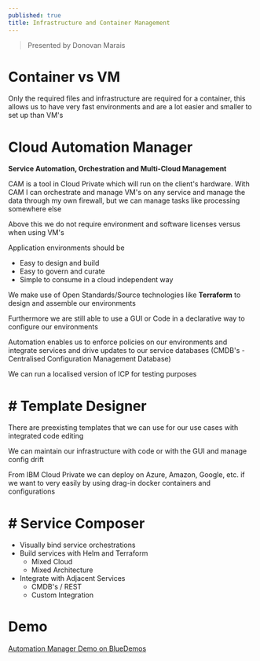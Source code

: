 ```yaml
---
published: true
title: Infrastructure and Container Management
---
```


> Presented by Donovan Marais

# Container vs VM

Only the required files and infrastructure are required for a container, this allows us to have very fast environments and are a lot easier and smaller to set up than VM's

# Cloud Automation Manager

**Service Automation, Orchestration and Multi-Cloud Management**

CAM is a tool in Cloud Private which will run on the client's hardware. With CAM I can orchestrate and manage VM's on any service and manage the data through my own firewall, but we can manage tasks like processing somewhere else

Above this we do not require environment and software licenses versus when using VM's

Application environments should be

- Easy to design and build
- Easy to govern and curate
- Simple to consume in a cloud independent way

We make use of Open Standards/Source technologies like **Terraform** to design and assemble our environments

Furthermore we are still able to use a GUI or Code in a declarative way to configure our environments

Automation enables us to enforce policies on our environments and integrate services and drive updates to our service databases \(CMDB's - Centralised Configuration Management Database\)

We can run a localised version of ICP for testing purposes

# # Template Designer

There are preexisting templates that we can use for our use cases with integrated code editing

We can maintain our infrastructure with code or with the GUI and manage config drift

From IBM Cloud Private we can deploy on Azure, Amazon, Google, etc. if we want to very easily by using drag-in docker containers and configurations

# # Service Composer

- Visually bind service orchestrations
- Build services with Helm and Terraform
  - Mixed Cloud
  - Mixed Architecture
- Integrate with Adjacent Services
  - CMDB's / REST
  - Custom Integration

# Demo

[Automation Manager Demo on BlueDemos](https://bluedemos.com/show/765)
